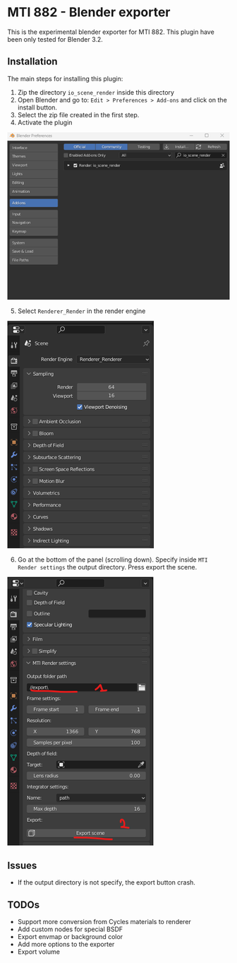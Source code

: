 # MTI 882 - Blender exporter

This is the experimental blender exporter for MTI 882. 
This plugin have been only tested for Blender 3.2. 

## Installation

The main steps for installing this plugin:
1) Zip the directory `io_scene_render` inside this directory
2) Open Blender and go to: `Edit > Preferences > Add-ons` and click on the install button. 
3) Select the zip file created in the first step. 
4) Activate the plugin

![Activation screenshot](imgs/activate.png)

5) Select `Renderer_Render` in the render engine

![Render screenshot](imgs/engine.png)

6) Go at the bottom of the panel (scrolling down). Specify inside `MTI Render settings` the output directory. Press export the scene.

![Export screenshot](imgs/export.png)

## Issues
- If the output directory is not specify, the export button crash.

## TODOs
- Support more conversion from Cycles materials to renderer
- Add custom nodes for special BSDF
- Export envmap or background color
- Add more options to the exporter
- Export volume
